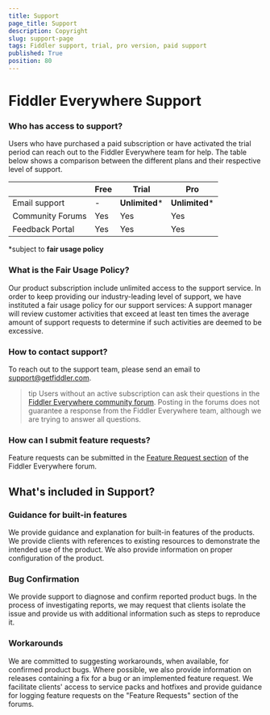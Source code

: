 ```yaml
---
title: Support
page_title: Support
description: Copyright
slug: support-page
tags: Fiddler support, trial, pro version, paid support
published: True
position: 80
---
```


# Fiddler Everywhere Support

### Who has access to support?

Users who have purchased a paid subscription or have activated the trial period can reach out to the Fiddler Everywhere team for help. The table below shows a comparison between the different plans and their respective level of support.

|   |**Free**   |**Trial**   |**Pro**  |
|---|---|---|---|
| Email support |  - |  __Unlimited__* | __Unlimited__* |
| Community Forums   | Yes | Yes | Yes |
| Feedback Portal   | Yes | Yes | Yes |

*subject to __fair usage policy__

### What is the Fair Usage Policy?

Our product subscription include unlimited access to the support service. In order to keep providing our industry-leading level of support, we have instituted a fair usage policy for our support services:
A support manager will review customer activities that exceed at least ten times the average amount of support requests to determine if such activities are deemed to be excessive.

### How to contact support?

To reach out to the support team, please send an email to support@getfiddler.com.

>tip Users without an active subscription can ask their questions in the [Fiddler Everywhere community forum](https://community.getfiddler.com/support/discussions). Posting in the forums does not guarantee a response from the Fiddler Everywhere team, although we are trying to answer all questions.

### How can I submit feature requests?

Feature requests can be submitted in the [Feature Request section](https://community.getfiddler.com/support/discussions/forums/12000000868) of the Fiddler Everywhere forum.

## What's included in Support?

### Guidance for built-in features
We provide guidance and explanation for built-in features of the products. We provide clients with references to existing resources to demonstrate the intended use of the product. We also provide information on proper configuration of the product.

### Bug Confirmation

We provide support to diagnose and confirm reported product bugs. In the process of investigating reports, we may request that clients isolate the issue and provide us with additional information such as steps to reproduce it.

### Workarounds

We are committed to suggesting workarounds, when available, for confirmed product bugs. Where possible, we also provide information on releases containing a fix for a bug or an implemented feature request. We facilitate clients' access to service packs and hotfixes and provide guidance for logging feature requests on the "Feature Requests" section of the forums.

